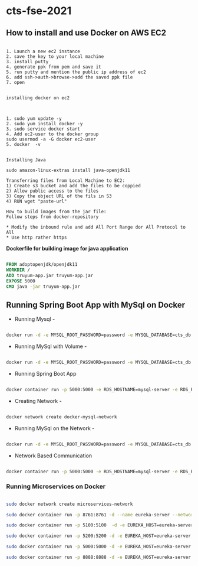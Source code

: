# cts-fse-2021


## How to install and use Docker on AWS EC2

```text

1. Launch a new ec2 instance
2. save the key to your local machine
3. install putty
4. generate ppk from pem and save it
5. run putty and mention the public ip address of ec2
6. add ssh->auth->browse->add the saved ppk file
7. open


installing docker on ec2



1. sudo yum update -y
2. sudo yum install docker -y
3. sudo service docker start
4. Add ec2-user to the docker group 
sudo usermod -a -G docker ec2-user
5. docker  -v


Installing Java

sudo amazon-linux-extras install java-openjdk11

Transferring files from Local Machine to EC2:
1) Create s3 bucket and add the files to be coppied
2) Allow public access to the files
3) Copy the object URL of the fils in S3
4) RUN wget "paste-url"

How to build images from the jar file:
Follow steps from docker-repository

* Modify the inbound rule and add All Port Range dor All Protocol to All
* Use http rather https

```

__Dockerfile for building image for java application__

```Dockerfile

FROM adoptopenjdk/openjdk11
WORKDIR /
ADD truyum-app.jar truyum-app.jar
EXPOSE 5000
CMD java -jar truyum-app.jar

```

## Running Spring Boot App with MySql on Docker

* Running Mysql -

```bash

docker run -d -e MYSQL_ROOT_PASSWORD=password -e MYSQL_DATABASE=cts_db -e MYSQL_USER=docker -e MYSQL_PASSWORD=password -p 3306:3306 --name mysql-server mysql

```
* Running MySql with Volume - 

```bash

docker run -d -e MYSQL_ROOT_PASSWORD=password -e MYSQL_DATABASE=cts_db -e MYSQL_USER=docker -e MYSQL_PASSWORD=password -p 3306:3306 --name mysql-server  --volume mysql-db-volume:/var/lib/mysql mysql

```



* Running Spring Boot App

```bash

docker container run -p 5000:5000 -e RDS_HOSTNAME=mysql-server -e RDS_PORT=3306 --link=mysql-server --name spring-boot-docker spring-boot-docker

```

* Creating Network - 

```bash

docker network create docker-mysql-network

```
* Running MySql on the Network -

```bash

docker run -d -e MYSQL_ROOT_PASSWORD=password -e MYSQL_DATABASE=cts_db -e MYSQL_USER=docker -e MYSQL_PASSWORD=password -p 3306:3306 --name mysql-server  --volume mysql-db-volume:/var/lib/mysql --network=docker-mysql-network mysql

```

* Network Based Communication

 ```bash

docker container run -p 5000:5000 -e RDS_HOSTNAME=mysql-server -e RDS_PORT=3306 --name spring-boot-docker --network=docker-mysql-network spring-boot-docker

```

### Running Microservices on Docker

```bash

sudo docker network create microservices-network

sudo docker container run -p 8761:8761 -d --name eureka-server --network=microservices-network eureka-server

sudo docker container run -p 5100:5100  -d -e EUREKA_HOST=eureka-server --name product-service --network=microservices-network product-service

sudo docker container run -p 5200:5200 -d -e EUREKA_HOST=eureka-server --name coupon-service --network=microservices-network coupon-service

sudo docker container run -p 5000:5000 -d -e EUREKA_HOST=eureka-server --name order-service --network=microservices-network order-service

sudo docker container run -p 8888:8888 -d -e EUREKA_HOST=eureka-server --name api-gateway --network=microservices-network api-gateway

```




